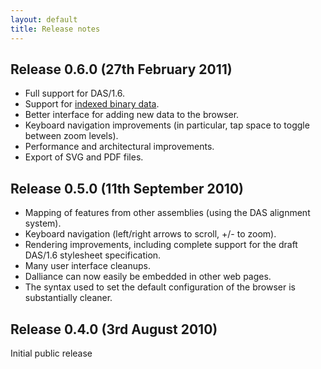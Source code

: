 ```yaml
---
layout: default
title: Release notes
---
```


Release 0.6.0 (27th February 2011)
-------------

 * Full support for DAS/1.6.
 * Support for [indexed binary data](/bin.html).
 * Better interface for adding new data to the browser.
 * Keyboard navigation improvements (in particular, tap space to toggle between zoom levels).
 * Performance and architectural improvements.
 * Export of SVG and PDF files.

Release 0.5.0 (11th September 2010)
-------------

 * Mapping of features from other assemblies (using the DAS alignment system).
 * Keyboard navigation (left/right arrows to scroll, +/- to zoom).
 * Rendering improvements, including complete support for the draft DAS/1.6 stylesheet specification.
 * Many user interface cleanups.
 * Dalliance can now easily be embedded in other web pages.
 * The syntax used to set the default configuration of the browser is substantially cleaner.

Release 0.4.0 (3rd August 2010)
-------------

Initial public release